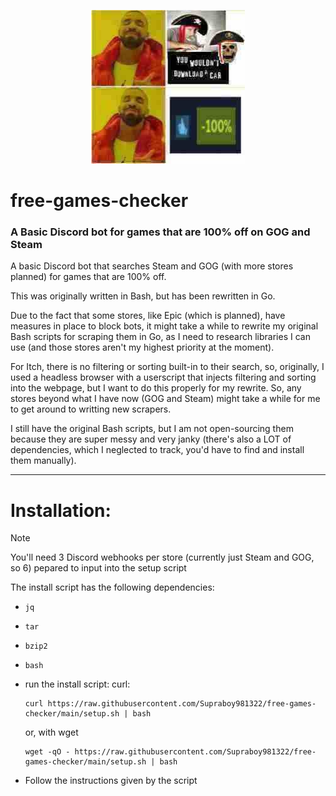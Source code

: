 <p align="center">
  <img src="https://github.com/Supraboy981322/Basic-Discord-notification-for-100-off-GOG-and-Steam-games/raw/refs/heads/main/logo.png">
</p>

# free-games-checker

### A Basic Discord bot for games that are 100% off on GOG and Steam

A basic Discord bot that searches Steam and GOG (with more stores planned) for games that are 100% off.

This was originally written in Bash, but has been rewritten in Go.

Due to the fact that some stores, like Epic (which is planned), have measures in place to block bots, it might take a while to rewrite my original Bash scripts for scraping them in Go, as I need to research libraries I can use (and those stores aren't my highest priority at the moment).

For Itch, there is no filtering or sorting built-in to their search, so, originally, I used a headless browser with a userscript that injects filtering and sorting into the webpage, but I want to do this properly for my rewrite. So, any stores beyond what I have now (GOG and Steam) might take a while for me to get around to writting new scrapers.

I still have the original Bash scripts, but I am not open-sourcing them because they are super messy and very janky (there's also a LOT of dependencies, which I neglected to track, you'd have to find and install them manually).

---

# Installation:

>[!NOTE]
>You'll need 3 Discord webhooks per store (currently just Steam and GOG, so 6) pepared to input into the setup script 

The install script has the following dependencies:
- `jq`
- `tar`
- `bzip2`
- `bash`

- run the install script:
    curl:
    ```shell
    curl https://raw.githubusercontent.com/Supraboy981322/free-games-checker/main/setup.sh | bash
    ```
    or, with wget
    ```shell
    wget -qO - https://raw.githubusercontent.com/Supraboy981322/free-games-checker/main/setup.sh | bash
    ```
- Follow the instructions given by the script
